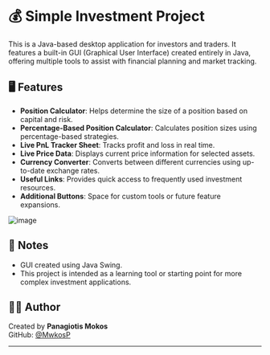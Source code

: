 # 💰 Simple Investment Project

This is a Java-based desktop application for investors and traders. It features a built-in GUI (Graphical User Interface) created entirely in Java, offering multiple tools to assist with financial planning and market tracking.

## 🖥️ Features

- **Position Calculator**: Helps determine the size of a position based on capital and risk.
- **Percentage-Based Position Calculator**: Calculates position sizes using percentage-based strategies.
- **Live PnL Tracker Sheet**: Tracks profit and loss in real time.
- **Live Price Data**: Displays current price information for selected assets.
- **Currency Converter**: Converts between different currencies using up-to-date exchange rates.
- **Useful Links**: Provides quick access to frequently used investment resources.
- **Additional Buttons**: Space for custom tools or future feature expansions.

![image](https://github.com/user-attachments/assets/04c865a4-d4f6-4b22-b9e0-24683f07813c)

## 📌 Notes

- GUI created using Java Swing.
- This project is intended as a learning tool or starting point for more complex investment applications.

## 🧑‍💻 Author

Created by **Panagiotis Mokos**  
GitHub: [@MwkosP]([https://github.com/yourusername](https://github.com/MwkosP))

---

